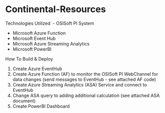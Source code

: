 # Continental-Resources

Technologies Utilized
  - OSISoft PI System
  - Microsoft Azure Function
  - Microsoft Event Hub
  - Microsoft Azure Streaming Analytics
  - Microsoft PowerBI
  
How To Build & Deploy
1. Create Azure EventHub
2. Create Azure Function (AF) to monitor the OSISoft PI WebChannel for data changes (send messages to EventHub - see attached AF code)
3. Create Azure Streaming Analytics (ASA) Service and connect to EventHub
4. Change ASA query to adding additional calculation (see attached ASA document)
5. Create PowerBI Dashboard
